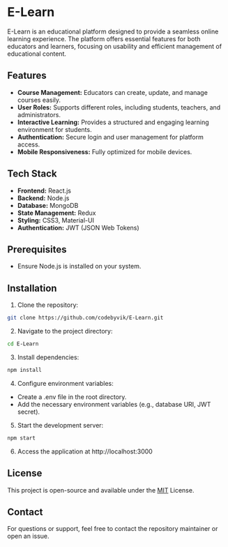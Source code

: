 
# E-Learn

E-Learn is an educational platform designed to provide a seamless online learning experience. The platform offers essential features for both educators and learners, focusing on usability and efficient management of educational content.



## Features

- **Course Management:** Educators can create, update, and manage courses easily.
- **User Roles:** Supports different roles, including students, teachers, and administrators.
- **Interactive Learning:** Provides a structured and engaging learning environment for students.
- **Authentication:** Secure login and user management for platform access.
- **Mobile Responsiveness:** Fully optimized for mobile devices.


## Tech Stack

- **Frontend:** React.js
- **Backend:** Node.js
- **Database:** MongoDB
- **State Management:** Redux
- **Styling:** CSS3, Material-UI
- **Authentication:** JWT (JSON Web Tokens)

## Prerequisites
- Ensure Node.js is installed on your system.

## Installation

1. Clone the repository:

```bash
git clone https://github.com/codebyvik/E-Learn.git

```
    
2. Navigate to the project directory:

```bash
cd E-Learn
```
3. Install dependencies:
```bash
npm install
```
4. Configure environment variables:
- Create a .env file in the root directory.
- Add the necessary environment variables (e.g., database URI, JWT secret).

5. Start the development server:
```bash
npm start
```

6. Access the application at http://localhost:3000
## License

This project is open-source and available under the [MIT](https://choosealicense.com/licenses/mit/) License.




## Contact

For questions or support, feel free to contact the repository maintainer or open an issue.
